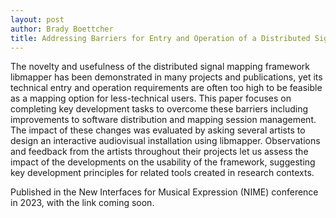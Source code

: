 ```yaml
---
layout: post
author: Brady Boettcher
title: Addressing Barriers for Entry and Operation of a Distributed Signal Mapping Framework
---
```


The novelty and usefulness of the distributed signal mapping framework libmapper has been demonstrated in many
projects and publications, yet its technical entry and operation requirements are often too high to be feasible as a mapping option for less-technical users. This paper focuses on
completing key development tasks to overcome these barriers including improvements to software distribution and
mapping session management. The impact of these changes
was evaluated by asking several artists to design an interactive audiovisual installation using libmapper. Observations
and feedback from the artists throughout their projects let
us assess the impact of the developments on the usability
of the framework, suggesting key development principles for
related tools created in research contexts.

Published in the New Interfaces for Musical Expression (NIME) conference in 2023, with the link coming soon.